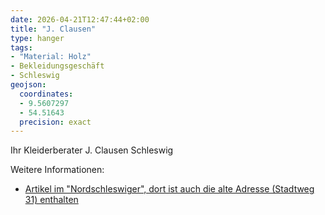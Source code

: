 ```yaml
---
date: 2026-04-21T12:47:44+02:00
title: "J. Clausen"
type: hanger
tags:
- "Material: Holz"
- Bekleidungsgeschäft
- Schleswig
geojson:
  coordinates:
  - 9.5607297
  - 54.51643
  precision: exact
---
```

Ihr Kleiderberater
J. Clausen
Schleswig


<div class="notes">
Weitere Informationen:
<ul>
<li><a href="https://www.nordschleswiger.dk/de/deutschland-wirtschaft-gesellschaft-suedschleswig/id-sievers-erweitert-seine-verkaufsflaeche">Artikel im "Nordschleswiger", dort ist auch die alte Adresse (Stadtweg 31) enthalten</a></li>
</ul>
</div>
